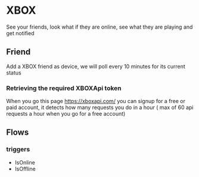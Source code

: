 # XBOX

See your friends, look what if they are online, see what they are playing and get notified

## Friend

Add a XBOX friend as device, we will poll every 10 minutes for its current status

### Retrieving the required XBOXApi token

When you go this page https://xboxapi.com/ you can signup for a free or paid account, it detects how many requests you do in a hour ( max of 60 api requests a hour when you go for a free account)

## Flows

### triggers

- IsOnline
- IsOffline
